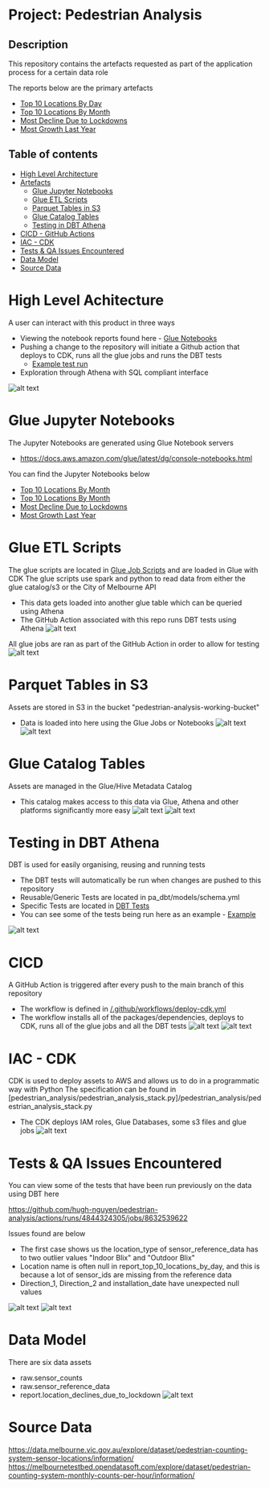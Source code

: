 Project: Pedestrian Analysis
=========

## Description
This repository contains the artefacts requested as part of the application process for a certain data role

The reports below are the primary artefacts
- [Top 10 Locations By Day](glue_notebooks/report-top-10-locations-per-day-notebook.ipynb)
- [Top 10 Locations By Month](glue_notebooks/report-top-10-locations-by-month-notebook.ipynb)
- [Most Decline Due to Lockdowns](glue_notebooks/report-most-decline-due-to-lockdown-notebook.ipynb)
- [Most Growth Last Year](glue_notebooks/report-most-growth-last-year-notebook.ipynb.ipynb)

## Table of contents
<!--ts-->
   * [High Level Architecture](#high-level-architecture)
   * [Artefacts](#artefacts)
      * [Glue Jupyter Notebooks](#glue-jupyter-notebooks)
      * [Glue ETL Scripts](#glue-etl-scripts)
      * [Parquet Tables in S3](#parquet-tables-in-s3)
      * [Glue Catalog Tables](#glue-catalog-tables)
      * [Testing in DBT Athena](#testing-in-dbt-athena)
   * [CICD - GitHub Actions](#cicd---github-actions)
   * [IAC - CDK](#iac---cdk)
   * [Tests & QA Issues Encountered](#tests--qa-issues-encountered)
   * [Data Model](#data-model)
   * [Source Data](#source-data)
<!--te-->

High Level Achitecture
============

A user can interact with this product in three ways
- Viewing the notebook reports found here - [Glue Notebooks](glue_notebooks/)
- Pushing a change to the repository will initiate a Github action that deploys to CDK, runs all the glue jobs and runs the DBT tests
  - [Example test run](https://github.com/hugh-nguyen/pedestrian-analysis/actions/runs/4847011503/jobs/8636882021)
- Exploration through Athena with SQL compliant interface

![alt text](/images/pa-hl-architecture.png)

Glue Jupyter Notebooks
============

The Jupyter Notebooks are generated using Glue Notebook servers 
- https://docs.aws.amazon.com/glue/latest/dg/console-notebooks.html

You can find the Jupyter Notebooks below
- [Top 10 Locations By Month](glue_notebooks/report-top-10-locations-by-day-notebook.ipynb)
- [Top 10 Locations By Month](glue_notebooks/report-top-10-locations-by-month-notebook.ipynb)
- [Most Decline Due to Lockdowns](glue_notebooks/report-most-decline-due-to-lockdown-notebook.ipynb)
- [Most Growth Last Year](glue_notebooks/report-most-growth-last-year-notebook.ipynb.ipynb)

Glue ETL Scripts
============

The glue scripts are located in [Glue Job Scripts](/glue_job_scripts) and are loaded in Glue with CDK
The glue scripts use spark and python to read data from either the glue catalog/s3 or the City of Melbourne API
- This data gets loaded into another glue table which can be queried using Athena
- The GitHub Action associated with this repo runs DBT tests using Athena
![alt text](/images/glue-jobs.png)

All glue jobs are ran as part of the GitHub Action in order to allow for testing
![alt text](/images/run-glue-jobs.png)

Parquet Tables in S3
============

Assets are stored in S3 in the bucket "pedestrian-analysis-working-bucket"
- Data is loaded into here using the Glue Jobs or Notebooks
![alt text](/images/pa-s3-parquet-1.png)
![alt text](/images/pa-s3-parquet-2.png)

Glue Catalog Tables
============

Assets are managed in the Glue/Hive Metadata Catalog
- This catalog makes access to this data via Glue, Athena and other platforms significantly more easy
![alt text](/images/pa-glue-cat-1.png)
![alt text](/images/pa-glue-cat-2.png)

Testing in DBT Athena
============
DBT is used for easily organising, reusing and running tests
- The DBT tests will automatically be run when changes are pushed to this repository
- Reusable/Generic Tests are located in pa_dbt/models/schema.yml
- Specific Tests are located in [DBT Tests](pa_dbt/tests)
- You can see some of the tests being run here as an example - [Example](https://github.com/hugh-nguyen/pedestrian-analysis/actions/runs/4847229418/jobs/8637297045)

![alt text](/images/pa-dbt-pass.png)

CICD
============

A GitHub Action is triggered after every push to the main branch of this repository
- The workflow is defined in [/.github/workflows/deploy-cdk.yml](/.github/workflows/deploy-cdk.yml)
- The workflow installs all of the packages/dependencies, deploys to CDK, runs all of the glue jobs and all the DBT tests
![alt text](/images/cicd.png)
![alt text](/images/cicd2.png)


IAC - CDK
============

CDK is used to deploy assets to AWS and allows us to do in a programmatic way with Python
The specification can be found in [pedestrian_analysis/pedestrian_analysis_stack.py]/pedestrian_analysis/pedestrian_analysis_stack.py
- The CDK deploys IAM roles, Glue Databases, some s3 files and glue jobs
![alt text](/images/cdk.png)

Tests & QA Issues Encountered
============
You can view some of the tests that have been run previously on the data using DBT here

https://github.com/hugh-nguyen/pedestrian-analysis/actions/runs/4844324305/jobs/8632539622

Issues found are below

- The first case shows us the location_type of sensor_reference_data has to two outlier values "Indoor Blix" and "Outdoor Blix"
- Location name is often null in report_top_10_locations_by_day, and this is because a lot of 
sensor_ids are missing from the reference data
- Direction_1, Direction_2 and installation_date have unexpected null values

![alt text](/images/pa-dbt-1.png)
![alt text](/images/pa-dbt-2.png)

Data Model
============
There are six data assets
- raw.sensor_counts
- raw.sensor_reference_data
- report.location_declines_due_to_lockdown
![alt text](/images/pa-data-model.png)

Source Data
============
https://data.melbourne.vic.gov.au/explore/dataset/pedestrian-counting-system-sensor-locations/information/
https://melbournetestbed.opendatasoft.com/explore/dataset/pedestrian-counting-system-monthly-counts-per-hour/information/